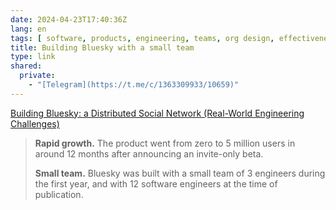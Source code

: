 ```yaml
---
date: 2024-04-23T17:40:36Z
lang: en
tags: [ software, products, engineering, teams, org design, effectiveness, leverage ]
title: Building Bluesky with a small team
type: link
shared:
  private:
    - "[Telegram](https://t.me/c/1363309933/10659)"
---
```


[Building Bluesky: a Distributed Social Network (Real-World Engineering Challenges)](https://newsletter.pragmaticengineer.com/p/bluesky)

> **Rapid growth.** The product went from zero to 5 million users in around 12 months after announcing an invite-only beta.
>
> **Small team.** Bluesky was built with a small team of 3 engineers during the first year, and with 12 software engineers at the time of publication.

